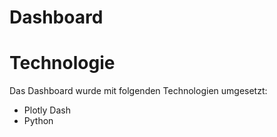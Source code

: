 # Dashboard

# Technologie
Das Dashboard wurde mit folgenden Technologien umgesetzt:
- Plotly Dash
- Python
